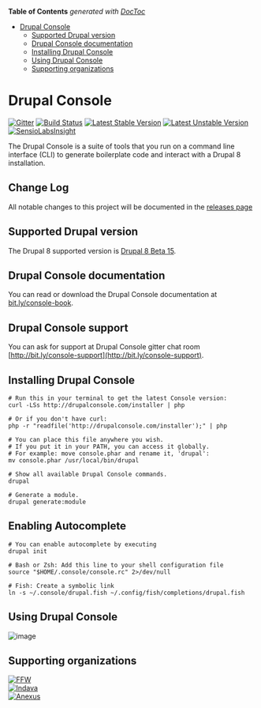 <!-- START doctoc generated TOC please keep comment here to allow auto update -->
<!-- DON'T EDIT THIS SECTION, INSTEAD RE-RUN doctoc TO UPDATE -->
**Table of Contents**  *generated with [DocToc](https://github.com/thlorenz/doctoc)*

- [Drupal Console](#drupal-console)
  - [Supported Drupal version](#supported-drupal-version)
  - [Drupal Console documentation](#drupal-console-documentation)
  - [Installing Drupal Console](#installing-drupal-console)
  - [Using Drupal Console](#using-drupal-console)
  - [Supporting organizations](#supporting-organizations)

<!-- END doctoc generated TOC please keep comment here to allow auto update -->

Drupal Console
=============================================

[![Gitter](https://badges.gitter.im/Join%20Chat.svg)](https://gitter.im/hechoendrupal/DrupalConsole)
[![Build Status](https://travis-ci.org/hechoendrupal/DrupalConsole.svg?branch=master)](https://travis-ci.org/hechoendrupal/DrupalConsole)
[![Latest Stable Version](https://poser.pugx.org/drupal/console/v/stable.svg)](https://packagist.org/packages/drupal/console)
[![Latest Unstable Version](https://poser.pugx.org/drupal/console/v/unstable.svg)](https://packagist.org/packages/drupal/console)
[![SensioLabsInsight](https://insight.sensiolabs.com/projects/d0f089ff-a6e9-4ba4-b353-cb68173c7d90/mini.png)](https://insight.sensiolabs.com/projects/d0f089ff-a6e9-4ba4-b353-cb68173c7d90)

The Drupal Console is a suite of tools that you run on a command line interface (CLI)
to generate boilerplate code and interact with a Drupal 8 installation.

## Change Log
All notable changes to this project will be documented in the [releases page](https://github.com/hechoendrupal/DrupalConsole/releases) 

## Supported Drupal version
The Drupal 8 supported version is [Drupal 8 Beta 15](http://ftp.drupal.org/files/projects/drupal-8.0.0-beta15.tar.gz).

## Drupal Console documentation
You can read or download the Drupal Console documentation at [bit.ly/console-book](http://bit.ly/console-book).

## Drupal Console support
You can ask for support at Drupal Console gitter chat room [http://bit.ly/console-support](http://bit.ly/console-support).

## Installing Drupal Console
```
# Run this in your terminal to get the latest Console version:
curl -LSs http://drupalconsole.com/installer | php

# Or if you don't have curl:
php -r "readfile('http://drupalconsole.com/installer');" | php

# You can place this file anywhere you wish.
# If you put it in your PATH, you can access it globally.
# For example: move console.phar and rename it, 'drupal':
mv console.phar /usr/local/bin/drupal

# Show all available Drupal Console commands.
drupal

# Generate a module.
drupal generate:module
```

## Enabling Autocomplete
```
# You can enable autocomplete by executing
drupal init

# Bash or Zsh: Add this line to your shell configuration file
source "$HOME/.console/console.rc" 2>/dev/null

# Fish: Create a symbolic link
ln -s ~/.console/drupal.fish ~/.config/fish/completions/drupal.fish
```

## Using Drupal Console
![image](http://drupalconsole.com/assets/img/console-global.gif)

## Supporting organizations
[![FFW](https://www.drupal.org/files/ffw-logo.png)](https://ffwagency.com)  
[![Indava](https://www.drupal.org/files/indava-logo.png)](http://www.indava.com/)  
[![Anexus](https://www.drupal.org/files/anexus-logo.png)](http://www.anexusit.com/)
